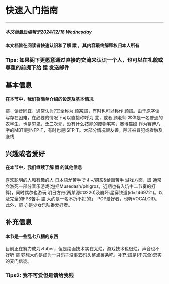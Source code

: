 # 快速入门指南
*** 
##### 本文档最后编辑于2024/12/18 Wednesday
#### 本文档旨在阅读者快速认识和了解 譞 ，其内容最终解释权归本人所有
### Tips: 如果阁下更愿意通过直接的交流来认识一个人，也可以在礼貌或尊重的前提下给 譞 发送邮件
## 基本信息
#### 在本节中，我们将简单介绍的设定及基本情况
譞，读音同宜，通常认为?其全称为 顾某譞，有时也可以称作 顾譞。由于原字读写存在困难，在必要的情况下可以直接称呼为 萱，或者 顾老师
本体是一名普通的农学生，也是穷鬼，泛二次元，没有什么技能的废物宅宅，赛博猫娘
作为赛博八字的MBTI是INFP-T，有时也是ISFP-T。大部分情况很友善，除非被冒犯或者触及底线
## 兴趣或者爱好
#### 在本节中，我们继续了解 譞 的其他信息
喜欢聪明的人和有趣的人
日本語が苦手です~/摄影&绘画苦手
游戏方面，譞 通常会游死一部分音乐游戏(包括Musedash/phigros，近期也有入坑中二节奏的打算)，同时偶尔也游玩 明日方舟(两某源#0220)及崩坏:星穿铁道(id=1469721)。以及完全的FPS苦手
譞 大约是一名不折不扣的」-POP爱好者，也听VOCALOID。
此外，譞 亦是少女乐队番爱好者。
## 补充信息
#### 本节是一些乱七八糟的东西
目前正在努力成为vtuber，但是绘画技术实在太烂，游戏技术也很烂，声音也不好听
譞 梦想大约是成为一只鸽子没事去码头整点薯条吃。补充:譞是(不完全)忠实的麦门信徒。
### Tips2: 我不可爱但是请给我钱
